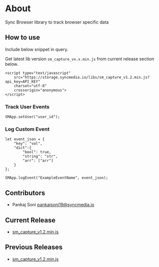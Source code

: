 # About

Sync Browser library to track browser specific data

## How to use

Include below snippet in query. 

Get latest lib version `sm_capture_vx.x.min.js` from current release section below. 

```
<script type="text/javascript" 
    src="https://storage.syncmedia.io/libs/sm_capture_v1.2.min.js?api_key=API_KEY" 
    charset="utf-8" 
    crossorigin="anonymous">
</script>
```

### Track User Events

```
SMApp.setUser("user_id");
```

### Log Custom Event

```
let event_json = {
    "key": "val",
    "dict":{
        "bool": true,
        "string": "str",
        "arr": ["arr"]
    }
};

SMApp.logEvent("ExampleEventName", event_json);
```

## Contributors

* Pankaj Soni <pankajsoni19@syncmedia.io>

## Current Release

* [sm\_capture\_v1.2.min.js](https://storage.syncmedia.io/libs/sm_capture_v1.2.min.js)

## Previous Releases

* [sm\_capture\_v1.2.min.js](https://storage.syncmedia.io/libs/sm_capture_v1.2.min.js)
